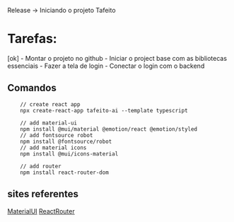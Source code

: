 Release -> Iniciando o projeto Tafeito
# Tarefas:
   [ok] - Montar o projeto no github
    - Iniciar o project base com as bibliotecas essenciais
    - Fazer a tela de login
    - Conectar o login com o backend

## Comandos
```
    // create react app
    npx create-react-app tafeito-ai --template typescript

    // add material-ui
    npm install @mui/material @emotion/react @emotion/styled
    // add fontsource robot
    npm install @fontsource/robot
    // add material icons
    npm install @mui/icons-material

    // add router 
    npm install react-router-dom 
```
## sites referentes
[MaterialUI](https://mui.com/material-ui/getting-started/installation/)
[ReactRouter](https://reactrouter.com/en/main)